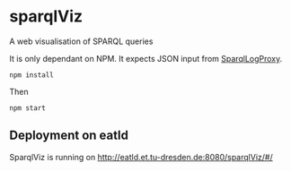 # sparqlViz

A web visualisation of SPARQL queries


It is only dependant on NPM. It expects JSON input from [SparqlLogProxy](https://dev.plt.et.tu-dresden.de/graube/sparqlLogProxy).

`npm install`

Then 

`npm start`

## Deployment on eatld
SparqlViz is running on http://eatld.et.tu-dresden.de:8080/sparqlViz/#/ 